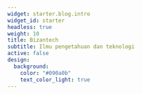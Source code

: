 ```yaml
---
widget: starter.blog.intro
widget_id: starter
headless: true
weight: 10
title: Bizantech
subtitle: Ilmu pengetahuan dan teknologi
active: false
design:
  background:
    color: "#090a0b"
    text_color_light: true
---
```

